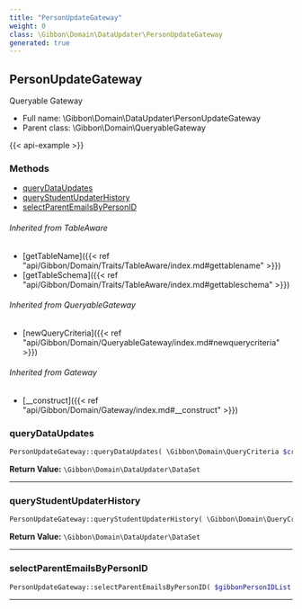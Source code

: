 ```yaml
---
title: "PersonUpdateGateway"
weight: 0
class: \Gibbon\Domain\DataUpdater\PersonUpdateGateway
generated: true
---
```


## PersonUpdateGateway

Queryable Gateway



* Full name: \Gibbon\Domain\DataUpdater\PersonUpdateGateway
* Parent class: \Gibbon\Domain\QueryableGateway

{{< api-example >}} 



### Methods

- [queryDataUpdates](#querydataupdates)
- [queryStudentUpdaterHistory](#querystudentupdaterhistory)
- [selectParentEmailsByPersonID](#selectparentemailsbypersonid)




###### Inherited from TableAware
- [getTableName]({{< ref "api/Gibbon/Domain/Traits/TableAware/index.md#gettablename" >}})
- [getTableSchema]({{< ref "api/Gibbon/Domain/Traits/TableAware/index.md#gettableschema" >}})

###### Inherited from QueryableGateway
- [newQueryCriteria]({{< ref "api/Gibbon/Domain/QueryableGateway/index.md#newquerycriteria" >}})

###### Inherited from Gateway
- [__construct]({{< ref "api/Gibbon/Domain/Gateway/index.md#__construct" >}})



### queryDataUpdates



```php
PersonUpdateGateway::queryDataUpdates( \Gibbon\Domain\QueryCriteria $criteria ): \Gibbon\Domain\DataUpdater\DataSet
```






**Return Value:**
`\Gibbon\Domain\DataUpdater\DataSet`  



---

### queryStudentUpdaterHistory



```php
PersonUpdateGateway::queryStudentUpdaterHistory( \Gibbon\Domain\QueryCriteria $criteria, $gibbonSchoolYearID, $gibbonPersonIDList ): \Gibbon\Domain\DataUpdater\DataSet
```






**Return Value:**
`\Gibbon\Domain\DataUpdater\DataSet`  



---

### selectParentEmailsByPersonID



```php
PersonUpdateGateway::selectParentEmailsByPersonID( $gibbonPersonIDList )
```









---

